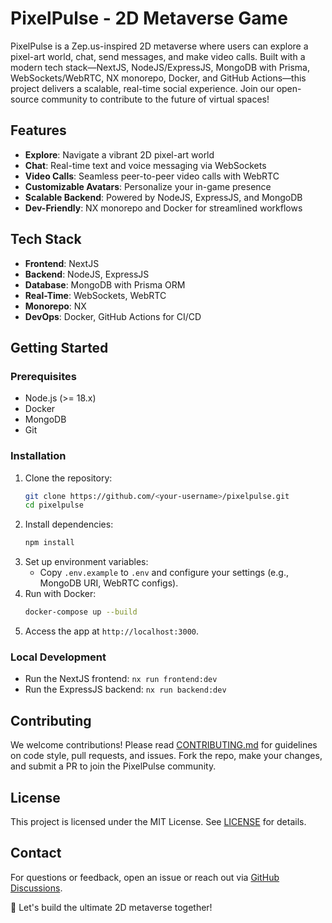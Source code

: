 # PixelPulse - 2D Metaverse Game

PixelPulse is a Zep.us-inspired 2D metaverse where users can explore a pixel-art world, chat, send messages, and make video calls. Built with a modern tech stack—NextJS, NodeJS/ExpressJS, MongoDB with Prisma, WebSockets/WebRTC, NX monorepo, Docker, and GitHub Actions—this project delivers a scalable, real-time social experience. Join our open-source community to contribute to the future of virtual spaces!

## Features
- **Explore**: Navigate a vibrant 2D pixel-art world
- **Chat**: Real-time text and voice messaging via WebSockets
- **Video Calls**: Seamless peer-to-peer video calls with WebRTC
- **Customizable Avatars**: Personalize your in-game presence
- **Scalable Backend**: Powered by NodeJS, ExpressJS, and MongoDB
- **Dev-Friendly**: NX monorepo and Docker for streamlined workflows

## Tech Stack
- **Frontend**: NextJS
- **Backend**: NodeJS, ExpressJS
- **Database**: MongoDB with Prisma ORM
- **Real-Time**: WebSockets, WebRTC
- **Monorepo**: NX
- **DevOps**: Docker, GitHub Actions for CI/CD

## Getting Started

### Prerequisites
- Node.js (>= 18.x)
- Docker
- MongoDB
- Git

### Installation
1. Clone the repository:
   ```bash
   git clone https://github.com/<your-username>/pixelpulse.git
   cd pixelpulse
   ```
2. Install dependencies:
   ```bash
   npm install
   ```
3. Set up environment variables:
   - Copy `.env.example` to `.env` and configure your settings (e.g., MongoDB URI, WebRTC configs).
4. Run with Docker:
   ```bash
   docker-compose up --build
   ```
5. Access the app at `http://localhost:3000`.

### Local Development
- Run the NextJS frontend: `nx run frontend:dev`
- Run the ExpressJS backend: `nx run backend:dev`

## Contributing
We welcome contributions! Please read [CONTRIBUTING.md](CONTRIBUTING.md) for guidelines on code style, pull requests, and issues. Fork the repo, make your changes, and submit a PR to join the PixelPulse community.

## License
This project is licensed under the MIT License. See [LICENSE](LICENSE) for details.

## Contact
For questions or feedback, open an issue or reach out via [GitHub Discussions](https://github.com/<your-username>/pixelpulse/discussions).

🚀 Let's build the ultimate 2D metaverse together!

